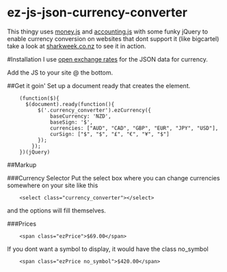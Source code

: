 # ez-js-json-currency-converter
This thingy uses [money.js](https://github.com/openexchangerates/money.js/) and [accounting.js](https://github.com/openexchangerates/accounting.js) with some funky jQuery to enable currency conversion on websites that dont support it (like bigcartel) take a look at [sharkweek.co.nz](http://sharkweek.co.nz) to see it in action.

#Installation
I use [open exchange rates](https://openexchangerates.org/) for the JSON data for currency.

Add the JS to your site @ the bottom.

##Get it goin'
Set up a document ready that creates the element.

        (function($){    
          $(document).ready(function(){
              $('.currency_converter').ezCurrency({
                  baseCurrency: 'NZD',
                  baseSign: '$',
                  currencies: ["AUD", "CAD", "GBP", "EUR", "JPY", "USD"],
                  curSign: ["$", "$", "£", "€", "¥", "$"]
              });
            });
        })(jQuery)


##Markup

###Currency Selector
Put the select box where you can change currencies somewhere on your site like this

        <select class="currency_converter"></select>
        
and the options will fill themselves.

###Prices 

        <span class="ezPrice">$69.00</span>
        
If you dont want a symbol to display, it would have the class no_symbol

        <span class="ezPrice no_symbol">$420.00</span>

